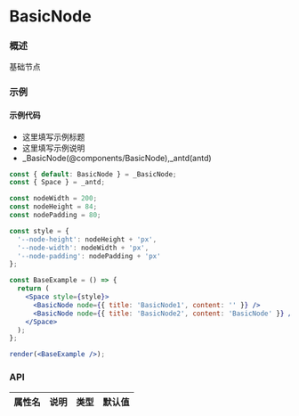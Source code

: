 
# BasicNode


### 概述

基础节点


### 示例

#### 示例代码

- 这里填写示例标题
- 这里填写示例说明
- _BasicNode(@components/BasicNode),_antd(antd)

```jsx
const { default: BasicNode } = _BasicNode;
const { Space } = _antd;

const nodeWidth = 200;
const nodeHeight = 84;
const nodePadding = 80;

const style = {
  '--node-height': nodeHeight + 'px',
  '--node-width': nodeWidth + 'px',
  '--node-padding': nodePadding + 'px'
};

const BaseExample = () => {
  return (
    <Space style={style}>
      <BasicNode node={{ title: 'BasicNode1', content: '' }} />
      <BasicNode node={{ title: 'BasicNode2', content: 'BasicNode' }} />
    </Space>
  );
};

render(<BaseExample />);

```


### API

|属性名|说明|类型|默认值|
|  ---  | ---  | --- | --- |

